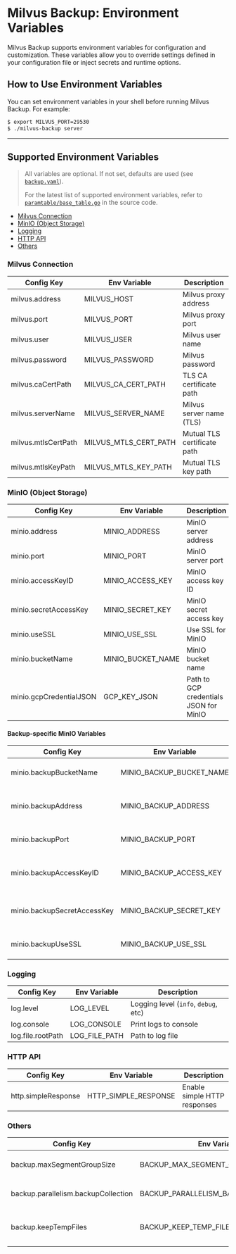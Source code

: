 # Milvus Backup: Environment Variables

Milvus Backup supports environment variables for configuration and customization.
These variables allow you to override settings defined in your configuration file or inject secrets and runtime options.

## How to Use Environment Variables

You can set environment variables in your shell before running Milvus Backup. For example:

```bash
$ export MILVUS_PORT=29530
$ ./milvus-backup server
```

---

## Supported Environment Variables

> All variables are optional. If not set, defaults are used (see [`backup.yaml`](https://github.com/zilliztech/milvus-backup/blob/main/configs/backup.yaml)).
>
> For the latest list of supported environment variables, refer to [`paramtable/base_table.go`](https://github.com/zilliztech/milvus-backup/blob/main/core/paramtable/base_table.go) in the source code.

- [Milvus Connection](#milvus-connection)
- [MinIO (Object Storage)](#minio-object-storage)
- [Logging](#logging)
- [HTTP API](#http-api)
- [Others](#others)

### Milvus Connection

| Config Key           | Env Variable        | Description                                 |
|----------------------|---------------------|---------------------------------------------|
| milvus.address       | MILVUS_HOST         | Milvus proxy address                        |
| milvus.port          | MILVUS_PORT         | Milvus proxy port                           |
| milvus.user          | MILVUS_USER         | Milvus user name                            |
| milvus.password      | MILVUS_PASSWORD     | Milvus password                             |
| milvus.caCertPath    | MILVUS_CA_CERT_PATH | TLS CA certificate path                     |
| milvus.serverName    | MILVUS_SERVER_NAME  | Milvus server name (TLS)                    |
| milvus.mtlsCertPath  | MILVUS_MTLS_CERT_PATH| Mutual TLS certificate path                |
| milvus.mtlsKeyPath   | MILVUS_MTLS_KEY_PATH| Mutual TLS key path                         |

### MinIO (Object Storage)

| Config Key                  | Env Variable          | Description                                  |
|-----------------------------|-----------------------|----------------------------------------------|
| minio.address               | MINIO_ADDRESS         | MinIO server address                         |
| minio.port                  | MINIO_PORT            | MinIO server port                            |
| minio.accessKeyID           | MINIO_ACCESS_KEY      | MinIO access key ID                          |
| minio.secretAccessKey       | MINIO_SECRET_KEY      | MinIO secret access key                      |
| minio.useSSL                | MINIO_USE_SSL         | Use SSL for MinIO                            |
| minio.bucketName            | MINIO_BUCKET_NAME     | MinIO bucket name                            |
| minio.gcpCredentialJSON     | GCP_KEY_JSON          | Path to GCP credentials JSON for MinIO       |

#### Backup-specific MinIO Variables

| Config Key                        | Env Variable                  | Description                                  |
|-----------------------------------|-------------------------------|----------------------------------------------|
| minio.backupBucketName            | MINIO_BACKUP_BUCKET_NAME      | Backup bucket name                           |
| minio.backupAddress               | MINIO_BACKUP_ADDRESS          | Backup MinIO server address                  |
| minio.backupPort                  | MINIO_BACKUP_PORT             | Backup MinIO server port                     |
| minio.backupAccessKeyID           | MINIO_BACKUP_ACCESS_KEY       | Backup MinIO access key ID                   |
| minio.backupSecretAccessKey       | MINIO_BACKUP_SECRET_KEY       | Backup MinIO secret access key               |
| minio.backupUseSSL                | MINIO_BACKUP_USE_SSL          | Use SSL for backup MinIO                     |

### Logging

| Config Key         | Env Variable     | Description                          |
|--------------------|------------------|--------------------------------------|
| log.level          | LOG_LEVEL        | Logging level (`info`, `debug`, etc) |
| log.console        | LOG_CONSOLE      | Print logs to console                |
| log.file.rootPath  | LOG_FILE_PATH    | Path to log file                     |

### HTTP API

| Config Key          | Env Variable          | Description                   |
|---------------------|-----------------------|-------------------------------|
| http.simpleResponse | HTTP_SIMPLE_RESPONSE  | Enable simple HTTP responses  |

### Others

| Config Key                  | Env Variable                  | Description                                   |
|-----------------------------|-------------------------------|-----------------------------------------------|
| backup.maxSegmentGroupSize  | BACKUP_MAX_SEGMENT_GROUP_SIZE | Maximum segment group size                    |
| backup.parallelism.backupCollection | BACKUP_PARALLELISM_BACKUP_COLLECTION | Backup collection parallelism         |
| backup.keepTempFiles        | BACKUP_KEEP_TEMP_FILES         | Keep temporary files after backup             |
